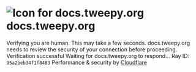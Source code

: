 # ![Icon for docs.tweepy.org](https://docs.tweepy.org/favicon.ico)docs.tweepy.org
Verifying you are human. This may take a few seconds.
docs.tweepy.org needs to review the security of your connection before proceeding.
Verification successful
Waiting for docs.tweepy.org to respond...
Ray ID: `95a2beb34f1f8483`
Performance & security by [Cloudflare](https://www.cloudflare.com?utm_source=challenge&utm_campaign=m)
